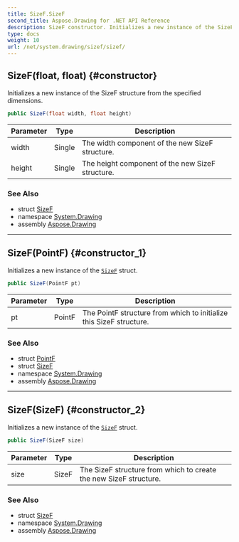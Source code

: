 ```yaml
---
title: SizeF.SizeF
second_title: Aspose.Drawing for .NET API Reference
description: SizeF constructor. Initializes a new instance of the SizeF structure from the specified dimensions
type: docs
weight: 10
url: /net/system.drawing/sizef/sizef/
---
```

## SizeF(float, float) {#constructor}

Initializes a new instance of the SizeF structure from the specified dimensions.

```csharp
public SizeF(float width, float height)
```

| Parameter | Type | Description |
| --- | --- | --- |
| width | Single | The width component of the new SizeF structure. |
| height | Single | The height component of the new SizeF structure. |

### See Also

* struct [SizeF](../)
* namespace [System.Drawing](../../sizef/)
* assembly [Aspose.Drawing](../../../)

---

## SizeF(PointF) {#constructor_1}

Initializes a new instance of the [`SizeF`](../) struct.

```csharp
public SizeF(PointF pt)
```

| Parameter | Type | Description |
| --- | --- | --- |
| pt | PointF | The PointF structure from which to initialize this SizeF structure. |

### See Also

* struct [PointF](../../pointf/)
* struct [SizeF](../)
* namespace [System.Drawing](../../sizef/)
* assembly [Aspose.Drawing](../../../)

---

## SizeF(SizeF) {#constructor_2}

Initializes a new instance of the [`SizeF`](../) struct.

```csharp
public SizeF(SizeF size)
```

| Parameter | Type | Description |
| --- | --- | --- |
| size | SizeF | The SizeF structure from which to create the new SizeF structure. |

### See Also

* struct [SizeF](../)
* namespace [System.Drawing](../../sizef/)
* assembly [Aspose.Drawing](../../../)



